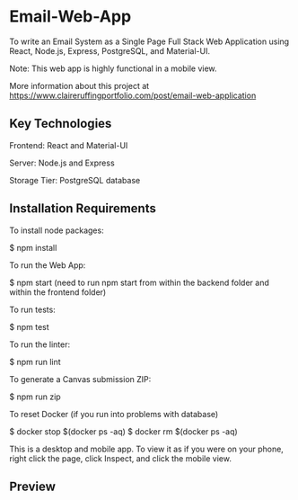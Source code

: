 # Email-Web-App

To write an Email System as a Single Page Full Stack Web Application using React, Node.js, Express, PostgreSQL, and Material-UI.

Note: This web app is highly functional in a mobile view.

More information about this project at https://www.claireruffingportfolio.com/post/email-web-application 

## Key Technologies

Frontend: React and Material-UI

Server: Node.js and Express

Storage Tier: PostgreSQL database

## Installation Requirements

To install node packages:

  $ npm install

To run the Web App: 

  $ npm start
  (need to run npm start from within the backend folder and within the frontend folder)

To run tests: 

  $ npm test

To run the linter: 

  $ npm run lint

To generate a Canvas submission ZIP: 

  $ npm run zip
  
To reset Docker (if you run into problems with database)

  $ docker stop $(docker ps -aq)
  $ docker rm $(docker ps -aq)
  
This is a desktop and mobile app. To view it as if you were on your phone, right click the page, click Inspect, and click the mobile view.

## Preview



